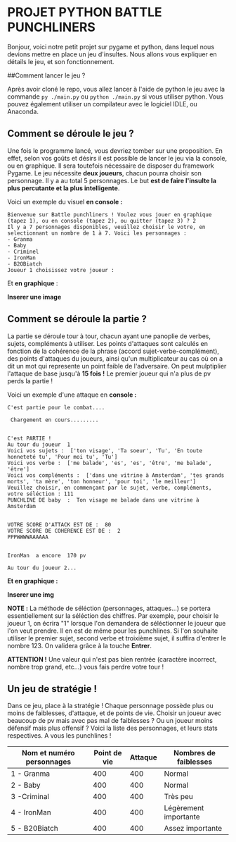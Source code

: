 # PROJET PYTHON BATTLE PUNCHLINERS

Bonjour, voici notre petit projet sur pygame et python, dans lequel nous devions mettre en place un jeu d'insultes. Nous allons vous expliquer en détails le jeu, et son fonctionnement.

##Comment lancer le jeu ?

Après avoir cloné le repo, vous allez lancer à l'aide de python le jeu avec la commande `py ./main.py` ou `python ./main.py` si vous utiliser python. Vous pouvez également utiliser un compilateur avec le logiciel IDLE, ou Anaconda.

## Comment se déroule le jeu ?

Une fois le programme lancé, vous devriez tomber sur une proposition. En effet, selon vos goûts et désirs il est possible de lancer le jeu via la console, ou en graphique. Il sera toutefois nécessaire de disposer du framework Pygame.
Le jeu nécessite **deux joueurs**, chacun pourra choisir son personnage. Il y a au total 5 personnages. Le but **est de faire l'insulte la plus percutante et la plus intelligente**.

Voici un exemple du visuel **en console :**

```PS C:\Users\utilisateur\Desktop\Rayane\Cours\Bachelor 1\Développement\Python\Projet Python\V2> py .\main.py
Bienvenue sur Battle punchliners ! Voulez vous jouer en graphique (tapez 1), ou en console (tapez 2), ou quitter (tapez 3) ? 2
Il y a 7 personnages disponibles, veuillez choisir le votre, en selectionnant un nombre de 1 à 7. Voici les personnages :
- Granma
- Baby
- Criminel
- IronMan
- B2OBiatch
Joueur 1 choisissez votre joueur :
```

Et **en graphique** :

**Inserer une image**

## Comment se déroule la partie ?

La partie se déroule tour à tour, chacun ayant une panoplie de verbes, sujets, compléments à utiliser. Les points d'attaques sont calculés en fonction de la cohérence de la phrase (accord sujet-verbe-complément), des points d'attaques du joueurs, ainsi qu'un multiplicateur au cas où on a dit un mot qui represente un point faible de l'adversaire. On peut mulptiplier l'attaque de base jusqu'à **15 fois !**
Le premier joueur qui n'a plus de pv perds la partie !

Voici un exemple d'une attaque en **console :**

```
C'est partie pour le combat....

 Chargement en cours.........


C'est PARTIE !
Au tour du joueur  1
Voici vos sujets :  ['ton visage', 'Ta soeur', 'Tu', 'En toute honneteté tu', 'Pour moi tu', 'Tu']
Voici vos verbe :  ['me balade', 'es', 'es', 'être', 'me balade', 'être']
Voici vos compléments :  ['dans une vitrine à Amsterdam', 'tes grands morts', 'ta mère', 'ton honneur', 'pour toi', 'le meilleur']
Veuillez choisir, en commençant par le sujet, verbe, compléments, votre séléction : 111
PUNCHLINE DE baby  :  Ton visage me balade dans une vitrine à Amsterdam


VOTRE SCORE D'ATTACK EST DE :  80
VOTRE SCORE DE COHERENCE EST DE :  2
PPPWWWWAAAAAA


IronMan  a encore  170 pv

Au tour du joueur 2...
```

**Et en graphique :**

**Inserer une img**

**NOTE :** La méthode de séléction (personnages, attaques...) se portera essentiellement sur la séléction des chiffres. Par exemple, pour choisir le joueur 1, on écrira "1" lorsque l'on demandera de séléctionner le joueur que l'on veut prendre. Il en est de même pour les punchlines. Si l'on souhaite utiliser le premier sujet, second verbe et troixième sujet, il suffira d'entrer le nombre 123. On validera grâce à la touche **Entrer**.

**ATTENTION !** Une valeur qui n'est pas bien rentrée (caractère incorrect, nombre trop grand, etc...) vous fais perdre votre tour !

## Un jeu de stratégie !

Dans ce jeu, place à la stratégie ! Chaque personnage possède plus ou moins de faiblesses, d'attaque, et de points de vie. Choisir un joueur avec beaucoup de pv mais avec pas mal de faiblesses ? Ou un joueur moins défensif mais plus offensif ? Voici la liste des personnages, et leurs stats respectives. A vous les punchlines !

| Nom et numéro personnages | Point de vie | Attaque | Nombres de faiblesses |
| ------------------------- | ------------ | ------- | --------------------- |
| 1 - Granma                | 400          | 400     | Normal                |
| 2 - Baby                  | 400          | 400     | Normal                |
| 3 -Criminal               | 400          | 400     | Très peu              |
| 4 - IronMan               | 400          | 400     | Légèrement importante |
| 5 - B20Biatch             | 400          | 400     | Assez importante      |
